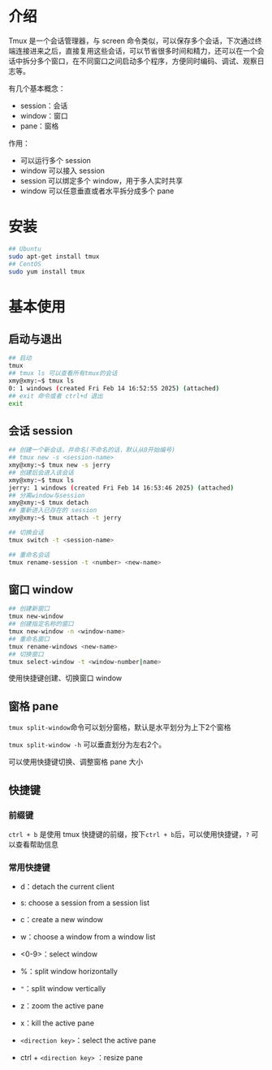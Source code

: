 # 介绍

Tmux 是一个会话管理器，与 screen 命令类似，可以保存多个会话，下次通过终端连接进来之后，直接复用这些会话，可以节省很多时间和精力，还可以在一个会话中拆分多个窗口，在不同窗口之间启动多个程序，方便同时编码、调试、观察日志等。

有几个基本概念：

* session：会话
* window：窗口
* pane：窗格

作用：

* 可以运行多个 session
* window 可以接入 session
* session 可以绑定多个 window，用于多人实时共享
* window 可以任意垂直或者水平拆分成多个 pane

# 安装

```bash
## Ubuntu 
sudo apt-get install tmux
## CentOS
sudo yum install tmux
```

# 基本使用

## 启动与退出

```bash
## 启动
tmux
## tmux ls 可以查看所有tmux的会话
xmy@xmy:~$ tmux ls
0: 1 windows (created Fri Feb 14 16:52:55 2025) (attached)
## exit 命令或者 ctrl+d 退出
exit

```





## 会话 session

```bash
## 创建一个新会话，并命名(不命名的话，默认从0开始编号)
## tmux new -s <session-name>
xmy@xmy:~$ tmux new -s jerry
## 创建后会进入该会话
xmy@xmy:~$ tmux ls
jerry: 1 windows (created Fri Feb 14 16:53:46 2025) (attached)
## 分离window与session
xmy@xmy:~$ tmux detach
## 重新进入已存在的 session
xmy@xmy:~$ tmux attach -t jerry

```

```bash
## 切换会话
tmux switch -t <session-name>

## 重命名会话
tmux rename-session -t <number> <new-name>
```

## 窗口 window

```bash
## 创建新窗口
tmux new-window
## 创建指定名称的窗口
tmux new-window -n <window-name>
## 重命名窗口
tmux rename-windows <new-name>
## 切换窗口
tmux select-window -t <window-number|name>
```

使用快捷键创建、切换窗口 window

## 窗格 pane

`tmux split-window`命令可以划分窗格，默认是水平划分为上下2个窗格  

`tmux split-window -h` 可以垂直划分为左右2个。

可以使用快捷键切换、调整窗格 pane 大小  



## 快捷键

### 前缀键

`ctrl + b` 是使用 tmux 快捷键的前缀，按下`ctrl + b`后，可以使用快捷键，`?` 可以查看帮助信息  

### 常用快捷键

* d：detach the current client

* s: choose a session from a  session list

* c：create a new window

* w：choose a window from a window list

* <0-9>：select window

* %：split window horizontally

* `"`：split window vertically

* z：zoom the active pane

* x：kill the active pane

* `<direction key>`：select the active pane

* ctrl + `<direction key>` ：resize pane